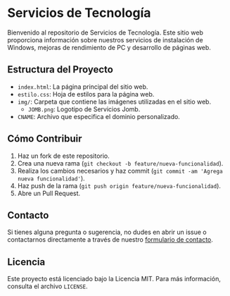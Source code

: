 # Servicios de Tecnología

Bienvenido al repositorio de Servicios de Tecnología. Este sitio web proporciona información sobre nuestros servicios de instalación de Windows, mejoras de rendimiento de PC y desarrollo de páginas web.

## Estructura del Proyecto

- `index.html`: La página principal del sitio web.
- `estilo.css`: Hoja de estilos para la página web.
- `img/`: Carpeta que contiene las imágenes utilizadas en el sitio web.
  - `JOMB.png`: Logotipo de Servicios Jomb.
- `CNAME`: Archivo que especifica el dominio personalizado.

## Cómo Contribuir

1. Haz un fork de este repositorio.
2. Crea una nueva rama (`git checkout -b feature/nueva-funcionalidad`).
3. Realiza los cambios necesarios y haz commit (`git commit -am 'Agrega nueva funcionalidad'`).
4. Haz push de la rama (`git push origin feature/nueva-funcionalidad`).
5. Abre un Pull Request.

## Contacto

Si tienes alguna pregunta o sugerencia, no dudes en abrir un issue o contactarnos directamente a través de nuestro [formulario de contacto](#contacto).

## Licencia

Este proyecto está licenciado bajo la Licencia MIT. Para más información, consulta el archivo `LICENSE`.
